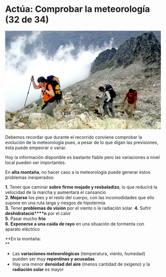 # Actúa: Comprobar la meteorología (32 de 34)

![Actúa: meteo](img/434f4d5052554542415f4c415f6d6f6e7461c3b161.jpg)

Debemos recordar que durante el recorrido conviene comprobar la evolución de la meteorología pues, a pesar de lo que digan las previsiones, ésta puede empeorar o variar. 

Hoy la información disponible es bastante fiable pero las variaciones a nivel local pueden ser importantes.

En **alta montaña**, no hacer caso a la meteorología puede generar estos problemas inesperados:

**1.** Tener que caminar **sobre firme mojado y resbaladizo**, lo que reducirá la velocidad de la marcha y aumentará el cansancio  
**2\. Mojarse** los pies y el resto del cuerpo, con las incomodidades que ello supone en una ruta larga y riesgos de hipotermia  
**3.** Tener **problemas de visión** por el viento o la radiación solar. **4\.** Sufrir **deshidratació****n** por el calor  
**5.** Pasar  mucho **frío**  
**6.** **Exponerse a una caída de rayo** en una situación de tormenta con aparato eléctrico

**En la montaña:  
**

*   Las **variaciones meteorológicas** (temperatura, viento, humedad) pueden ser muy **repentinas y** **acusadas**
*   Hay una menor **densidad del aire** (menos cantidad de oxígeno) y la **radiación solar** es mayor

